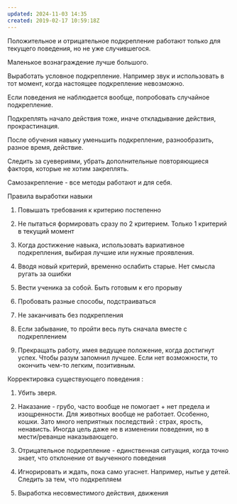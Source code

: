 ```yaml
---
updated: 2024-11-03 14:35
created: 2019-02-17 10:59:18Z
---
```


Положительное и отрицательное подкрепление работают только для текущего поведения, но не уже случившегося.

Маленькое вознаграждение лучше большого.

Выработать условное подкрепление. Например звук и использовать в тот момент, когда настоящее подкрепление невозможно.

Если поведения не наблюдается вообще, попробовать случайное подкрепление.

Подкреплять начало действия тоже, иначе откладывание действия, прокрастинация.

После обучения навыку уменьшить подкрепление, разнообразить, разное время, действие.

Следить за суевериями, убрать дополнительные повторяющиеся факторв, которые не хотим закреплять.

Самозакрепление - все методы работают и для себя.

Правила выработки навыки
1. Повышать требования к критерию постепенно

2. Не пытаться формировать сразу по 2 критерием. Только 1 критерий в текущий момент

3. Когда достижение навыка, использовать вариативное подкрепления, выбирая лучшие или нужные проявления.

4. Вводя новый критерий, временно ослабить старые. Нет смысла ругать за ошибки
5. Вести ученика за собой. Быть готовым к его прорыву
6. Пробовать разные способы, подстраиваться
7. Не заканчивать без подкрепления
8. Если забывание, то пройти весь путь сначала вместе с подкреплением

9. Прекращать работу, имея ведущее положение, когда достигнут успех. Чтобы разум запомнил лучшее. Если нет возможности, то окончить чем-то легким, позитивным.

Корректировка существующего поведения :
1. Убить зверя.

2. Наказание - грубо, часто вообще не помогает + нет предела и изощренности. Для животных вообще не работает. Особенно, кошки. Зато много неприятных последствий : страх, ярость, ненависть. Иногда цель даже не в изменении поведения, но в мести/реванше наказывающего.

3. Отрицательное подкрепление - единственная ситуация, когда точно знает, что отклонение от выученного поведения

4. Игнорировать и ждать, пока само угаснет. Например, нытье у детей. Следить за тем, что подкрепляем

5. Выработка несовместимого действия, движения